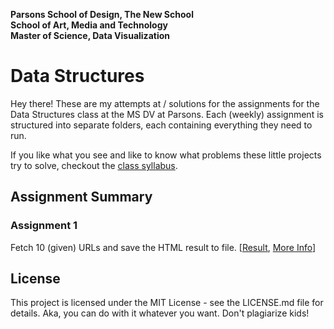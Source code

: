 **Parsons School of Design, The New School  
School of Art, Media and Technology  
Master of Science, Data Visualization**

# Data Structures

Hey there! These are my attempts at / solutions for the assignments for the Data Structures class at the MS DV at Parsons. Each (weekly) assignment is structured into separate folders, each containing everything they need to run.

If you like what you see and like to know what problems these little projects try to solve, checkout the [class syllabus](https://github.com/visualizedata/data-structures).

## Assignment Summary

### Assignment 1

Fetch 10 (given) URLs and save the HTML result to file. [[Result](https://github.com/rijkvanzanten/data-structures/tree/master/assignment-1), [More Info](https://github.com/visualizedata/data-structures/blob/master/assignments/weekly_assignment_01.md)]

## License

This project is licensed under the MIT License - see the LICENSE.md file for details. Aka, you can do with it whatever you want. Don't plagiarize kids!

